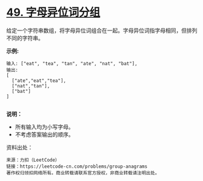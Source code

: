 # [49. 字母异位词分组](https://leetcode-cn.com/problems/group-anagrams/)

给定一个字符串数组，将字母异位词组合在一起。字母异位词指字母相同，但排列不同的字符串。

**示例:**

```
输入: ["eat", "tea", "tan", "ate", "nat", "bat"],
输出:
[
  ["ate","eat","tea"],
  ["nat","tan"],
  ["bat"]
]


```

**说明：**

- 所有输入均为小写字母。
- 不考虑答案输出的顺序。



资料出处：

```
来源：力扣（LeetCode）
链接：https://leetcode-cn.com/problems/group-anagrams
著作权归领扣网络所有。商业转载请联系官方授权，非商业转载请注明出处。
```

